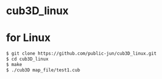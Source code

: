 # cub3D_linux

# for Linux
```bash
$ git clone https://github.com/public-jun/cub3D_linux.git
$ cd cub3D_linux
$ make
$ ./cub3D map_file/test1.cub
```

